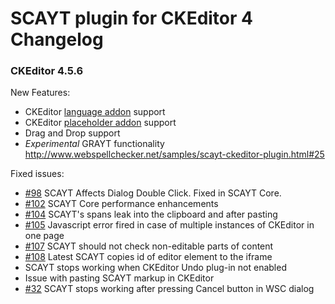 SCAYT plugin for CKEditor 4 Changelog
====================

### CKEditor 4.5.6

New Features:

* CKEditor [language addon](http://ckeditor.com/addon/language) support
* CKEditor [placeholder addon](http://ckeditor.com/addon/placeholder) support
* Drag and Drop support
* *Experimental* GRAYT functionality http://www.webspellchecker.net/samples/scayt-ckeditor-plugin.html#25

Fixed issues:

* [#98](https://github.com/WebSpellChecker/ckeditor-plugin-scayt/issues/98) SCAYT Affects Dialog Double Click. Fixed in
  SCAYT Core.
* [#102](https://github.com/WebSpellChecker/ckeditor-plugin-scayt/issues/102) SCAYT Core performance enhancements
* [#104](https://github.com/WebSpellChecker/ckeditor-plugin-scayt/issues/104) SCAYT's spans leak into the clipboard and
  after pasting
* [#105](https://github.com/WebSpellChecker/ckeditor-plugin-scayt/issues/105) Javascript error fired in case of multiple
  instances of CKEditor in one page
* [#107](https://github.com/WebSpellChecker/ckeditor-plugin-scayt/issues/107) SCAYT should not check non-editable parts
  of content
* [#108](https://github.com/WebSpellChecker/ckeditor-plugin-scayt/issues/108) Latest SCAYT copies id of editor element
  to the iframe
* SCAYT stops working when CKEditor Undo plug-in not enabled
* Issue with pasting SCAYT markup in CKEditor
* [#32](https://github.com/WebSpellChecker/ckeditor-plugin-wsc/issues/32) SCAYT stops working after pressing Cancel
  button in WSC dialog
